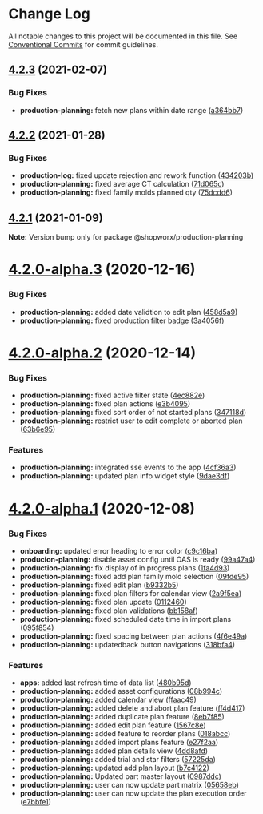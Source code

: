 # Change Log

All notable changes to this project will be documented in this file.
See [Conventional Commits](https://conventionalcommits.org) for commit guidelines.

## [4.2.3](https://bitbucket.org/entrib/shopworx/compare/v4.2.2...v4.2.3) (2021-02-07)


### Bug Fixes

* **production-planning:** fetch new plans within date range ([a364bb7](https://bitbucket.org/entrib/shopworx/commits/a364bb7b1485d3b6c730729a29b8cdbcf4337b02))





## [4.2.2](https://bitbucket.org/entrib/shopworx/compare/v4.2.1...v4.2.2) (2021-01-28)


### Bug Fixes

* **production-log:** fixed update rejection and rework function ([434203b](https://bitbucket.org/entrib/shopworx/commits/434203bb9501136f86054c1fa2a59a60a96f92c3))
* **production-planning:** fixed average CT calculation ([71d065c](https://bitbucket.org/entrib/shopworx/commits/71d065c8edce6cbf7ca250a0a8ecfadc67f15d41))
* **production-planning:** fixed family molds planned qty ([75dcdd6](https://bitbucket.org/entrib/shopworx/commits/75dcdd697373e9ed6e40e3b7ec4274cd01839f73))





## [4.2.1](https://bitbucket.org/entrib/shopworx/compare/v4.2.0-alpha.3...v4.2.1) (2021-01-09)

**Note:** Version bump only for package @shopworx/production-planning





# [4.2.0-alpha.3](https://bitbucket.org/entrib/shopworx/compare/v4.2.0-alpha.2...v4.2.0-alpha.3) (2020-12-16)


### Bug Fixes

* **production-planning:** added date validtion to edit plan ([458d5a9](https://bitbucket.org/entrib/shopworx/commits/458d5a9adf9590ef5a859d82d3dc5bd3a8b2e7c0))
* **production-planning:** fixed production filter badge ([3a4056f](https://bitbucket.org/entrib/shopworx/commits/3a4056f60b89b6232cdb344e82b18ec707cec9d2))





# [4.2.0-alpha.2](https://bitbucket.org/entrib/shopworx/compare/v4.2.0-alpha.1...v4.2.0-alpha.2) (2020-12-14)


### Bug Fixes

* **production-planning:** fixed active filter state ([4ec882e](https://bitbucket.org/entrib/shopworx/commits/4ec882e492ce280d2cb19307455f371b9af8b0bc))
* **production-planning:** fixed plan actions ([e3b4095](https://bitbucket.org/entrib/shopworx/commits/e3b4095b768e697bd65ed8f74614dd8aa5b8fbb2))
* **production-planning:** fixed sort order of not started plans ([347118d](https://bitbucket.org/entrib/shopworx/commits/347118d90d8dcad6cfcec238298751272a123558))
* **production-planning:** restrict user to edit complete or aborted plan ([63b6e95](https://bitbucket.org/entrib/shopworx/commits/63b6e956bd9e20674af5948e6c1a7c69ff58da6b))


### Features

* **production-planning:** integrated sse events to the app ([4cf36a3](https://bitbucket.org/entrib/shopworx/commits/4cf36a34856828cb9d217d6d0b8e93ca0279ea3c))
* **production-planning:** updated plan info widget style ([9dae3df](https://bitbucket.org/entrib/shopworx/commits/9dae3df65a99ded17fb538ae65a752ce69212e9b))





# [4.2.0-alpha.1](https://bitbucket.org/entrib/shopworx/compare/v4.1.3...v4.2.0-alpha.1) (2020-12-08)


### Bug Fixes

* **onboarding:** updated error heading to error color ([c9c16ba](https://bitbucket.org/entrib/shopworx/commits/c9c16ba894ae00dcd3c5b31cd8a7638c6f63c12c))
* **producion-planning:** disable asset config until OAS is ready ([99a47a4](https://bitbucket.org/entrib/shopworx/commits/99a47a432553496de0be22a363e44c68b70ed84d))
* **production-planning:** fix display of in progress plans ([1fa4d93](https://bitbucket.org/entrib/shopworx/commits/1fa4d93e7cf305c0e7d1aad50fd2640007c94d04))
* **production-planning:** fixed add plan family mold selection ([09fde95](https://bitbucket.org/entrib/shopworx/commits/09fde95926ea32b672d71e9cccc41a53280580bf))
* **production-planning:** fixed edit plan ([b9332b5](https://bitbucket.org/entrib/shopworx/commits/b9332b554313843555e9867e822a2a04b068de45))
* **production-planning:** fixed plan filters for calendar view ([2a9f5ea](https://bitbucket.org/entrib/shopworx/commits/2a9f5ea3bc041c35a128871459c513953571a0b8))
* **production-planning:** fixed plan update ([0112460](https://bitbucket.org/entrib/shopworx/commits/0112460baf59b05fad5e9e50ec5ca85982b73d62))
* **production-planning:** fixed plan validations ([bb158af](https://bitbucket.org/entrib/shopworx/commits/bb158af2b5a0f8029a3d5f106ca43f3c0f95e92c))
* **production-planning:** fixed scheduled date time in import plans ([095f854](https://bitbucket.org/entrib/shopworx/commits/095f854020376cc9e7964240793812aa153de83c))
* **production-planning:** fixed spacing between plan actions ([4f6e49a](https://bitbucket.org/entrib/shopworx/commits/4f6e49a577e38d245f6a5c617158f58288e33ad2))
* **production-planning:** updatedback button navigations ([318bfa4](https://bitbucket.org/entrib/shopworx/commits/318bfa4ea899c268353231cb2de1b8c41928b3e6))


### Features

* **apps:** added last refresh time of data list ([480b95d](https://bitbucket.org/entrib/shopworx/commits/480b95d0952167fc6b61880d4f7e3ac5ee328e2d))
* **production-planning:** added asset configurations ([08b994c](https://bitbucket.org/entrib/shopworx/commits/08b994c8c311aad9a91d40b59e2d0ac8697a67f7))
* **production-planning:** added calendar view ([ffaac49](https://bitbucket.org/entrib/shopworx/commits/ffaac49f143e32bfcae0754ba78c8b12ec27c1db))
* **production-planning:** added delete and abort plan feature ([ff4d417](https://bitbucket.org/entrib/shopworx/commits/ff4d417e9dff2e35ee2c0688057f50b119c41592))
* **production-planning:** added duplicate plan feature ([8eb7f85](https://bitbucket.org/entrib/shopworx/commits/8eb7f85496b766880e164e0bbed1caec1e280714))
* **production-planning:** added edit plan feature ([1567c8e](https://bitbucket.org/entrib/shopworx/commits/1567c8e4c563fef4ae975749a6c71bd71478bf1a))
* **production-planning:** added feature to reorder plans ([018abcc](https://bitbucket.org/entrib/shopworx/commits/018abcc398773af3665b5ca35b5301f139706b2e))
* **production-planning:** added import plans feature ([e27f2aa](https://bitbucket.org/entrib/shopworx/commits/e27f2aa35aa1bff707f8b5f3b2e929a76110b05b))
* **production-planning:** added plan details view ([4dd8afd](https://bitbucket.org/entrib/shopworx/commits/4dd8afde4000fc995a26f701cf69c30929bba225))
* **production-planning:** added trial and star filters ([57225da](https://bitbucket.org/entrib/shopworx/commits/57225dab9b8ca66716092892c287c519a0f97dd7))
* **production-planning:** updated add plan layout ([b7c4122](https://bitbucket.org/entrib/shopworx/commits/b7c41227d4febdd2833a0afd7c7af50a71ec0372))
* **production-planning:** Updated part master layout ([0987ddc](https://bitbucket.org/entrib/shopworx/commits/0987ddc128d66e1d9ade252bc23c85b1178231d8))
* **production-planning:** user can now update part matrix ([05658eb](https://bitbucket.org/entrib/shopworx/commits/05658ebd231ffce36771a3d090dff5e2d411eeec))
* **production-planning:** user can now update the plan execution order ([e7bbfe1](https://bitbucket.org/entrib/shopworx/commits/e7bbfe106a4a29f9596a44ad976b98c451417e4b))
